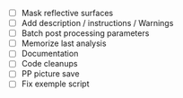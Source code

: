 - [ ] Mask reflective surfaces
- [ ] Add description / instructions / Warnings
- [ ] Batch post processing parameters
- [ ] Memorize last analysis
- [ ] Documentation
- [ ] Code cleanups
- [ ] PP picture save
- [ ] Fix exemple script
